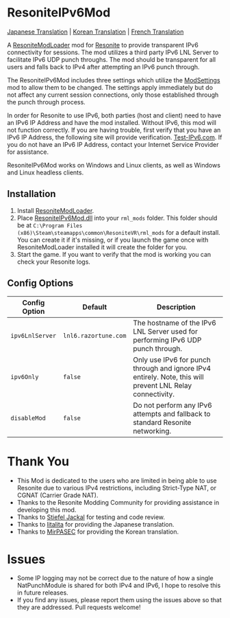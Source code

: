 # ResoniteIPv6Mod
[Japanese Translation](https://github.com/bontebok/ResoniteIPv6Mod/blob/main/READMEjp.md) | [Korean Translation](https://github.com/bontebok/ResoniteIPv6Mod/blob/main/READMEkr.md) | [French Translation](https://github.com/bontebok/ResoniteIPv6Mod/blob/main/READMEfr.md)

A [ResoniteModLoader](https://github.com/resonite-modding-group/ResoniteModLoader) mod for [Resonite](https://resonite.com/) to provide transparent IPv6 connectivity for sessions. The mod utilizes a third party IPv6 LNL Server to facilitate IPv6 UDP punch throughs. The mod should be transparent for all users and falls back to IPv4 after attempting an IPv6 punch through.

The ResoniteIPv6Mod includes three settings which utilize the [ModSettings](https://github.com/stiefeljackal/ResoniteModSettings) mod to allow them to be changed. The settings apply immediately but do not affect any current session connections, only those established through the punch through process.

In order for Resonite to use IPv6, both parties (host and client) need to have an IPv6 IP Address and have the mod installed. Without IPv6, this mod will not function correctly. If you are having trouble, first verify that you have an IPv6 IP Address, the following site will provide verification. [Test-IPv6.com](https://test-ipv6.com/). If you do not have an IPv6 IP Address, contact your Internet Service Provider for assistance.

ResoniteIPv6Mod works on Windows and Linux clients, as well as Windows and Linux headless clients.


## Installation

1. Install [ResoniteModLoader](https://github.com/resonite-modding-group/ResoniteModLoader/releases).
1. Place [ResoniteIPv6Mod.dll](https://github.com/bontebok/ResoniteIPv6Mod/releases) into your `rml_mods` folder. This folder should be at `C:\Program Files (x86)\Steam\steamapps\common\ResoniteVR\rml_mods` for a default install. You can create it if it's missing, or if you launch the game once with ResoniteModLoader installed it will create the folder for you.
1. Start the game. If you want to verify that the mod is working you can check your Resonite logs.


## Config Options

|Config Option   |Default              |Description                                                                                               |
|----------------|---------------------|----------------------------------------------------------------------------------------------------------|
|`ipv6LnlServer` |`lnl6.razortune.com` |The hostname of the IPv6 LNL Server used for performing IPv6 UDP punch through.                           |
|`ipv6Only`      |`false`              |Only use IPv6 for punch through and ignore IPv4 entirely. Note, this will prevent LNL Relay connectivity. |
|`disableMod`    |`false`              |Do not perform any IPv6 attempts and fallback to standard Resonite networking.                                |


# Thank You

* This Mod is dedicated to the users who are limited in being able to use Resonite due to various IPv4 restrictions, including Strict-Type NAT, or CGNAT (Carrier Grade NAT).
* Thanks to the Resonite Modding Community for providing assistance in developing this mod.
* Thanks to [Stiefel Jackal](https://github.com/stiefeljackal) for testing and code review.
* Thanks to [litalita](https://github.com/litalita0) for providing the Japanese translation.
* Thanks to [MirPASEC](https://github.com/mirpasec) for providing the Korean translation.


# Issues

* Some IP logging may not be correct due to the nature of how a single NatPunchModule is shared for both IPv4 and IPv6, I hope to resolve this in future releases.
* If you find any issues, please report them using the issues above so that they are addressed. Pull requests welcome!
